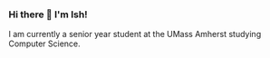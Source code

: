 ### Hi there 👋 I'm Ish!

I am currently a senior year student at the UMass Amherst studying Computer Science.
